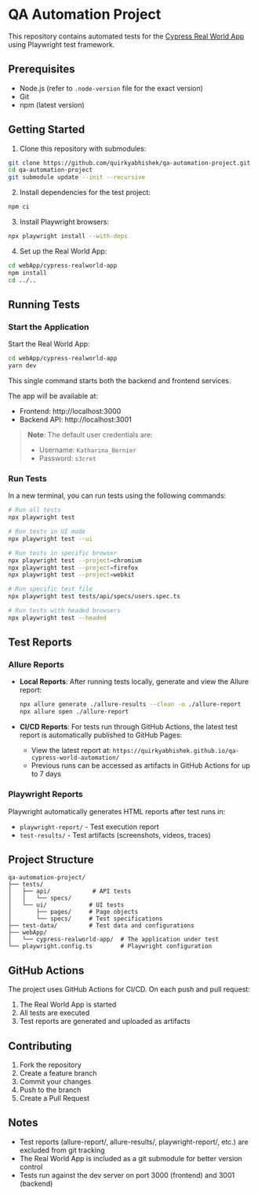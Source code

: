# QA Automation Project

This repository contains automated tests for the [Cypress Real World App](https://github.com/cypress-io/cypress-realworld-app) using Playwright test framework.

## Prerequisites

- Node.js (refer to `.node-version` file for the exact version)
- Git
- npm (latest version)

## Getting Started

1. Clone this repository with submodules:
```bash
git clone https://github.com/quirkyabhishek/qa-automation-project.git
cd qa-automation-project
git submodule update --init --recursive
```

2. Install dependencies for the test project:
```bash
npm ci
```

3. Install Playwright browsers:
```bash
npx playwright install --with-deps
```

4. Set up the Real World App:
```bash
cd webApp/cypress-realworld-app
npm install
cd ../..
```

## Running Tests

### Start the Application

Start the Real World App:

```bash
cd webApp/cypress-realworld-app
yarn dev
```

This single command starts both the backend and frontend services.

The app will be available at:
- Frontend: http://localhost:3000
- Backend API: http://localhost:3001

> **Note**: The default user credentials are:
> - Username: `Katharina_Bernier`
> - Password: `s3cret`

### Run Tests

In a new terminal, you can run tests using the following commands:

```bash
# Run all tests
npx playwright test

# Run tests in UI mode
npx playwright test --ui

# Run tests in specific browser
npx playwright test --project=chromium
npx playwright test --project=firefox
npx playwright test --project=webkit

# Run specific test file
npx playwright test tests/api/specs/users.spec.ts

# Run tests with headed browsers
npx playwright test --headed
```

## Test Reports

### Allure Reports
- **Local Reports**: After running tests locally, generate and view the Allure report:
  ```bash
  npx allure generate ./allure-results --clean -o ./allure-report
  npx allure open ./allure-report
  ```

- **CI/CD Reports**: For tests run through GitHub Actions, the latest test report is automatically published to GitHub Pages:
  - View the latest report at: `https://quirkyabhishek.github.io/qa-cypress-world-automation/`
  - Previous runs can be accessed as artifacts in GitHub Actions for up to 7 days

### Playwright Reports
Playwright automatically generates HTML reports after test runs in:
- `playwright-report/` - Test execution report
- `test-results/` - Test artifacts (screenshots, videos, traces)

## Project Structure

```
qa-automation-project/
├── tests/
│   ├── api/            # API tests
│   │   └── specs/
│   └── ui/            # UI tests
│       ├── pages/     # Page objects
│       └── specs/     # Test specifications
├── test-data/         # Test data and configurations
├── webApp/
│   └── cypress-realworld-app/  # The application under test
└── playwright.config.ts        # Playwright configuration
```

## GitHub Actions

The project uses GitHub Actions for CI/CD. On each push and pull request:
1. The Real World App is started
2. All tests are executed
3. Test reports are generated and uploaded as artifacts

## Contributing

1. Fork the repository
2. Create a feature branch
3. Commit your changes
4. Push to the branch
5. Create a Pull Request

## Notes

- Test reports (allure-report/, allure-results/, playwright-report/, etc.) are excluded from git tracking
- The Real World App is included as a git submodule for better version control
- Tests run against the dev server on port 3000 (frontend) and 3001 (backend)